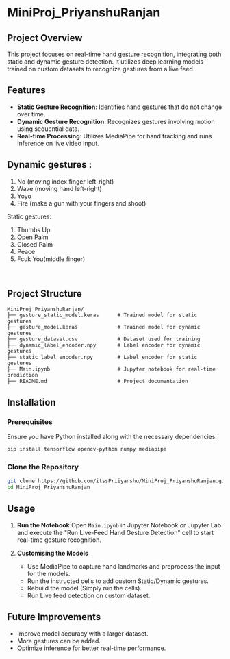 # MiniProj\_PriyanshuRanjan

## Project Overview

This project focuses on real-time hand gesture recognition, integrating both static and dynamic gesture detection. It utilizes deep learning models trained on custom datasets to recognize gestures from a live feed.

## Features

- **Static Gesture Recognition**: Identifies hand gestures that do not change over time.
- **Dynamic Gesture Recognition**: Recognizes gestures involving motion using sequential data.
- **Real-time Processing**: Utilizes MediaPipe for hand tracking and runs inference on live video input.

## Dynamic gestures :<br>
1) No (moving index finger left-right)<br>
2) Wave (moving hand left-right)<br>
3) Yoyo<br>
4) Fire (make a gun with your fingers and shoot)<br>


Static gestures:
1) Thumbs Up<br>
2) Open Palm<br>
3) Closed Palm<br>
4) Peace<br>
5) Fcuk You(middle finger)<br>
<br>

## Project Structure

```
MiniProj_PriyanshuRanjan/
├── gesture_static_model.keras      # Trained model for static gestures
├── gesture_model.keras             # Trained model for dynamic gestures
├── gesture_dataset.csv             # Dataset used for training
├── dynamic_label_encoder.npy       # Label encoder for dynamic gestures
├── static_label_encoder.npy        # Label encoder for static gestures
├── Main.ipynb                      # Jupyter notebook for real-time prediction
├── README.md                       # Project documentation
```

## Installation

### Prerequisites

Ensure you have Python installed along with the necessary dependencies:

```bash
pip install tensorflow opencv-python numpy mediapipe
```

### Clone the Repository

```bash
git clone https://github.com/itssPriiyanshu/MiniProj_PriyanshuRanjan.git
cd MiniProj_PriyanshuRanjan
```

## Usage

1. **Run the Notebook** Open `Main.ipynb` in Jupyter Notebook or Jupyter Lab and execute the "Run Live-Feed Hand Gesture Detection" cell to start real-time gesture recognition.

2. **Customising the Models**

   - Use MediaPipe to capture hand landmarks and preprocess the input for the models.
   - Run the instructed cells to add custom Static/Dynamic gestures.
   - Rebuild the model (Simply run the cells).
   - Run Live feed detection on custom dataset.

## Future Improvements

- Improve model accuracy with a larger dataset.
- More gestures can be added.
- Optimize inference for better real-time performance.

